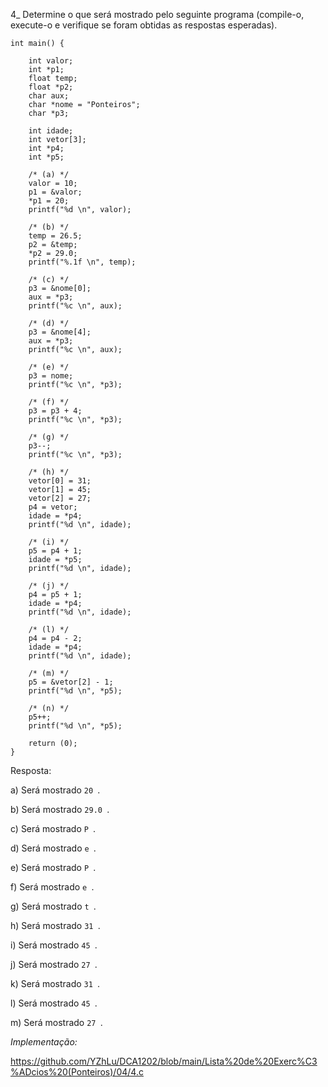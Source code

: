 4_ Determine o que será mostrado pelo seguinte programa
(compile-o, execute-o e verifique se foram obtidas 
as respostas esperadas).

```
int main() {

    int valor;
    int *p1;
    float temp;
    float *p2;
    char aux;
    char *nome = "Ponteiros";
    char *p3;

    int idade;
    int vetor[3];
    int *p4;
    int *p5;

    /* (a) */
    valor = 10;
    p1 = &valor;
    *p1 = 20;
    printf("%d \n", valor);

    /* (b) */
    temp = 26.5;
    p2 = &temp;
    *p2 = 29.0;
    printf("%.1f \n", temp);

    /* (c) */
    p3 = &nome[0];
    aux = *p3;
    printf("%c \n", aux);

    /* (d) */
    p3 = &nome[4];
    aux = *p3;
    printf("%c \n", aux);

    /* (e) */
    p3 = nome;
    printf("%c \n", *p3);

    /* (f) */
    p3 = p3 + 4;
    printf("%c \n", *p3);

    /* (g) */
    p3--;
    printf("%c \n", *p3);

    /* (h) */
    vetor[0] = 31;
    vetor[1] = 45;
    vetor[2] = 27;
    p4 = vetor;
    idade = *p4;
    printf("%d \n", idade);

    /* (i) */
    p5 = p4 + 1;
    idade = *p5;
    printf("%d \n", idade);

    /* (j) */
    p4 = p5 + 1;
    idade = *p4;
    printf("%d \n", idade);

    /* (l) */
    p4 = p4 - 2;
    idade = *p4;
    printf("%d \n", idade);

    /* (m) */
    p5 = &vetor[2] - 1;
    printf("%d \n", *p5);

    /* (n) */
    p5++;
    printf("%d \n", *p5);
    
    return (0);
}
```

Resposta:

a) Será mostrado `20 `.

b) Será mostrado `29.0 `.

c) Será mostrado `P `.

d) Será mostrado `e `.

e) Será mostrado `P `.

f) Será mostrado `e `.

g) Será mostrado `t `.

h) Será mostrado `31 `.

i) Será mostrado `45 `.

j) Será mostrado `27 `.

k) Será mostrado `31 `.

l) Será mostrado `45 `.

m) Será mostrado `27 `.

*Implementação:*

https://github.com/YZhLu/DCA1202/blob/main/Lista%20de%20Exerc%C3%ADcios%20(Ponteiros)/04/4.c
